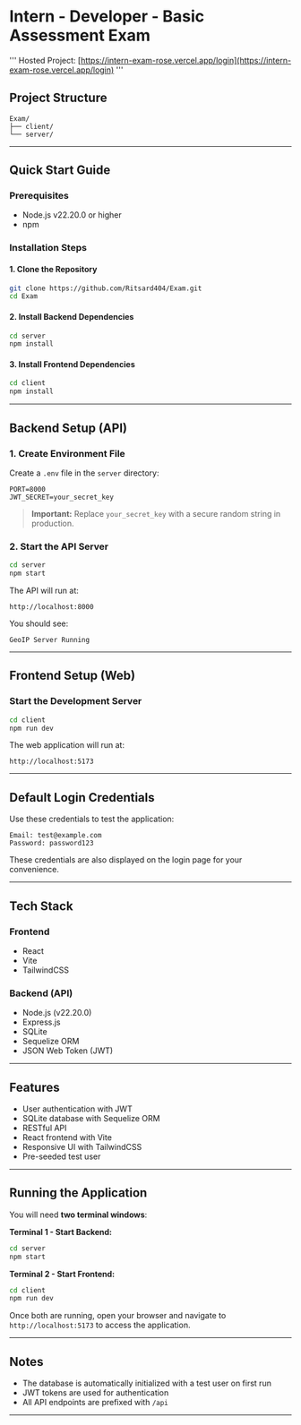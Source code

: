 # Intern - Developer - Basic Assessment Exam

'''
Hosted Project: [https://intern-exam-rose.vercel.app/login](https://intern-exam-rose.vercel.app/login)
'''

## Project Structure

```
Exam/
├── client/          
└── server/         
```

---

## Quick Start Guide

### Prerequisites

- Node.js v22.20.0 or higher
- npm

### Installation Steps

#### 1. Clone the Repository

```bash
git clone https://github.com/Ritsard404/Exam.git
cd Exam
```

#### 2. Install Backend Dependencies

```bash
cd server
npm install
```

#### 3. Install Frontend Dependencies

```bash
cd client
npm install
```

---

## Backend Setup (API)

### 1. Create Environment File

Create a `.env` file in the `server` directory:

```env
PORT=8000
JWT_SECRET=your_secret_key
```

> **Important:** Replace `your_secret_key` with a secure random string in production.

### 2. Start the API Server

```bash
cd server
npm start
```

The API will run at:

```
http://localhost:8000
```

You should see:

```
GeoIP Server Running
```

---

## Frontend Setup (Web)

### Start the Development Server

```bash
cd client
npm run dev
```

The web application will run at:

```
http://localhost:5173
```

---

## Default Login Credentials

Use these credentials to test the application:

```
Email: test@example.com
Password: password123
```

These credentials are also displayed on the login page for your convenience.

---

## Tech Stack

### Frontend
- React
- Vite
- TailwindCSS

### Backend (API)
- Node.js (v22.20.0)
- Express.js
- SQLite
- Sequelize ORM
- JSON Web Token (JWT)

---

## Features

- User authentication with JWT
- SQLite database with Sequelize ORM
- RESTful API
- React frontend with Vite
- Responsive UI with TailwindCSS
- Pre-seeded test user

---

## Running the Application

You will need **two terminal windows**:

**Terminal 1 - Start Backend:**
```bash
cd server
npm start
```

**Terminal 2 - Start Frontend:**
```bash
cd client
npm run dev
```

Once both are running, open your browser and navigate to `http://localhost:5173` to access the application.

---

## Notes

- The database is automatically initialized with a test user on first run
- JWT tokens are used for authentication
- All API endpoints are prefixed with `/api`

---
